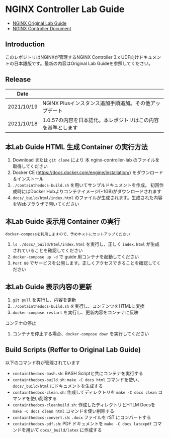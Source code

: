 NGINX Controller Lab Guide
==========================

- [NGINX Original Lab Guide](https://github.com/nginxinc/nginx-controller-lab)
- [NGINX Controller Document](https://docs.nginx.com//nginx-controller/)

Introduction
------------

このレポジトリはNGINXが管理するNGINX Controller 3.x UDF向けドキュメントの日本語版です。最新の内容はOriginal Lab Guideを参照してください。

Release
------------

|Date||
|----|----|
|2021/10/19| NGINX Plusインスタンス追加手順追加。その他アップデート|
|2021/10/18| 1.0.57の内容を日本語化。本レポジトリはこの内容を基準とします|

本Lab Guide HTML 生成 Container の実行方法
-----

1. Download または `git clone` により 本 nginx-controller-lab のファイルを取得してください
1. Docker CE (https://docs.docker.com/engine/installation/) をダウンロード＆インストール
1. `./containthedocs-build.sh` を用いてサンプルドキュメントを作成。 初回作成時にはDocker Hubよりコンテナイメージ(~1GB)がダウンロードされます
1. `docs/_build/html/index.html` のファイルが生成されます。生成された内容をWebブラウザで開いてください

本Lab Guide 表示用 Container の実行
-----

`docker-composeを利用しますので、予めホストにセットアップください`

1. `ls ./docs/_build/html/index.html` を実行し、正しく `index.html` が生成されていることを確認してください
2. `docker-compose up -d` で guide 用コンテナを起動してください
3. `Port 80` でサービスを公開します。正しくアクセスできることを確認してください

本Lab Guide 表示内容の更新
-----

1. `git pull` を実行し、内容を更新
2. `./containthedocs-build.sh` を実行し、コンテンツをHTMLに変換
3. `docker-compose restart` を実行し、更新内容をコンテナに反映


コンテナの停止
1. コンテナを停止する場合、`docker-compose down` を実行してください

Build Scripts (Reffer to Original Lab Guide)
-------------

以下のコマンド群が管理されています

- `containthedocs-bash.sh`: BASH Scriptと共にコンテナを実行する
- `containthedocs-build.sh`: `make -C docs html` コマンドを使い、 `docs/_build/html` にドキュメントを生成する
- `containthedocs-clean.sh`: 作成してディレクトリを `make -C docs clean` コマンドを使い削除する
- `containthedocs-cleanbuild.sh`: 作成したディレクトリとHTLM Docsを `make -C docs clean html` コマンドを使い削除する
- `containthedocs-convert.sh`: `.docx` ファイルを rST にコンバートする
- `containthedocs-pdf.sh`: PDF ドキュメントを `make -C docs latexpdf` コマンドを用いて `docs/_build/latex` に作成する
